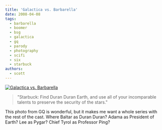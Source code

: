 ```yaml
---
title: 'Galactica vs. Barbarella'
date: 2008-04-08
tags:
  - barbarella
  - boomer
  - bsg
  - galactica
  - gq
  - parody
  - photography
  - scifi
  - six
  - starbuck
authors:
  - scott
---
```


[![Galactica vs. Barbarella](/images/2399480262_dd7332ae77.jpg)](http://www.flickr.com/photos/spaceninja/2399480262/)

> "Starbuck: Find Duran Duran Earth, and use all of your incomparable talents to preserve the security of the stars."

This photo from GQ is wonderful, but it makes me want a whole series with the rest of the cast. Where Baltar as Duran Duran? Adama as President of Earth? Lee as Pygar? Chief Tyrol as Professor Ping?
